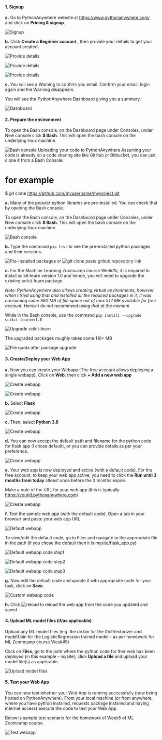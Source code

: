 

#### 1. Signup
   
**a.** Go to PythonAnywhere website at https://www.pythonanywhere.com/ and click on **Pricing & signup**.

![Signup](images/1-sign-up-1.png)

**b.** Click **Create a Beginner account** , then provide your details to get your account created.

![Provide details](images/2-sign-up-2.png)

![Provide details](images/3-sign-up-3.png)

![Provide details](images/4-sign-up-4.png)

**c.** You will see a Warning to confirm you email. Confirm your email, login again and the Warning disappears.

You will see the PythonAnywhere Dashboard giving you a summary.

![Dashboard](images/5-sign-up-5.png)

#### 2. Prepare the environment
To open the Bash console, on the Dashboard page under Consoles, under New console click **$ Bash**. This will open the bash console on the underlying linux machine.
   
![Bash console](images/6-bash-console.png)
Uploading your code to PythonAnywhere
Assuming your code is already on a code sharing site like GitHub or Bitbucket, you can just clone it from a Bash Console:

# for example
$ git clone https://github.com/myusername/myproject.git

**a.** Many of the popular python libraries are pre-installed. You can check that by opening the Bash console. 

To open the Bash console, on the Dashboard page under Consoles, under New console click **$ Bash**. This will open the bash console on the underlying linux machine.
   
![Bash console](images/6-bash-console.png)
   
**b.** Type the command ```pip list``` to see the pre-installed python packages and their versions.
   
![Pre-installed packages](images/6-pip-list.png)
or 
![git clone paste github reposotory link](images/6-pip-list.png)
   
**c.** For the Machine Learning Zoomcamp course Week#5, it is required to install scikit-learn version 1.0 and hence, you will need to upgrade the existing scikit-learn package.
    
*Note: PythonAnywhere also allows creating virtual environments, however when I tried using that and installed all the required packages in it, it was consuming some 380 MB of file space out of max 512 MB available for free account. Hence I do not recommend using that at the moment*
    
While in the Bash console, use the command ```pip install --upgrade scikit-learn==1.0```
    
![Upgrade scikit-learn](images/7-scikit-learn-upgrade.png)
    
The upgraded packages roughly takes some 110+ MB
    
![File quota after package upgrade](images/8-file-quota-after-scikit-learn-upgrade.png)
    

#### 3. Create/Deploy your Web App
 
**a.** Now you can create your Webapp (The free account allows deploying a single webapp). Click on **Web**, then click **+ Add a new web app**

![Create webapp](images/10-web-app-2.png)
    
![Create webapp](images/11-web-app-3.png)
    
**b.** Select **Flask**
    
![Create webapp](images/12-web-app-4.png)
    
**c.** Then, select **Python 3.8**
    
![Create webapp](images/13-web-app-5.png)
    
**d.** You can now accept the default path and filename for the python code for flask app (I chose default), or you can provide details as per your preference.
    
![Create webapp](images/14-web-app-6.png)
    
**e.** Your web app is now deployed and active (with a default code). For the free account, to keep your web app active, you need to click the **Run until 3 months from today** atleast once before the 3 months expire.
   
Make a note of the URL for your web app (this is typically https://yourid.pythonanywhere.com)
    
![Create webapp](images/15-web-app-7.png)
    
**f.** Test the sample web app (with the default code). Open a tab in your browser and paste your web app URL
   
![Default webapp](images/16-web-app-8.png)
   
To view/edit the default code, go to Files and navigate to the appropriate file in the path (if you chose the default then it is mysite/flask_app.py)
   
![Default webapp code step1](images/17-web-app-9.png)
   
![Default webapp code step2](images/18-web-app-10.png)
   
![Default webapp code step3](images/19-web-app-11.png)
   
**g.** Now edit the default code and update it with appropriate code for your task, click on **Save**.
 
![Custom webapp code](images/20-web-app-13.png)
 
**h.** Click ![reload](images/21-reload-web-app-14.png) to reload the web app from the code you updated and saved.

#### 4. Upload ML model files (if/as applicable)

Upload any ML model files (e.g. the dv.bin for the DictVectorizer and model1.bin for the LogisticRegression trained model - as per homework for ML Zoomcamp course Week#5)

Click on **Files**, go to the path where the python code for ther web has been deployed (in this example - mysite), click **Upload a file** and upload your model file(s) as applicable.

![Upload model files](images/9-upload-model-files.png)

#### 5. Test your Web App
 
You can now test whether your Web App is running successfully (now being hosted on PythonAnywhere). From your local machine (or from anywhere, where you have python installed, requests package installed and having internet access) execute the code to test your Web App.
 
Below is sample test scenario for the homework of Week5 of ML Zoomcamp course.
 
![Test webapp](images/22-request.png)


